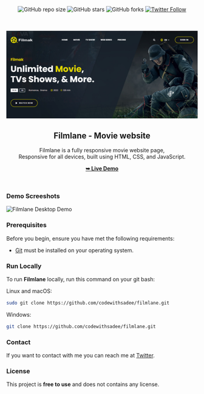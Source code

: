 <div align="center">
  
  ![GitHub repo size](https://img.shields.io/github/repo-size/Mo7ammedd/Filmak)
![GitHub stars](https://img.shields.io/github/stars/Mo7ammedd/Filmak?style=social)
![GitHub forks](https://img.shields.io/github/forks/Mo7ammedd/Filmak?style=social)
[![Twitter Follow](https://img.shields.io/twitter/follow/Mo7ammedd_?style=social)](https://twitter.com/mohameddtv)


  <br />
  <br />
  
  <img src="https://github.com/Mo7ammedd/Filmak/blob/main/assets/images/readmepic.png?raw=true" />

  <h2 align="center">Filmlane - Movie website</h2>

  Filmlane is a fully responsive movie website page, <br />Responsive for all devices, built using HTML, CSS, and JavaScript.

  <a href="https://mo7ammedd.github.io/Filmak/"><strong>➥ Live Demo</strong></a>

</div>

<br />

### Demo Screeshots

![Filmlane Desktop Demo](https://github.com/codewithsadee/filmlane/blob/master/readme-images/desktop.png?raw=true")

### Prerequisites

Before you begin, ensure you have met the following requirements:

* [Git](https://git-scm.com/downloads "Download Git") must be installed on your operating system.

### Run Locally

To run **Filmlane** locally, run this command on your git bash:

Linux and macOS:

```bash
sudo git clone https://github.com/codewithsadee/filmlane.git
```

Windows:

```bash
git clone https://github.com/codewithsadee/filmlane.git
```

### Contact

If you want to contact with me you can reach me at [Twitter](https://www.twitter.com/codewithsadee).

### License

This project is **free to use** and does not contains any license.
